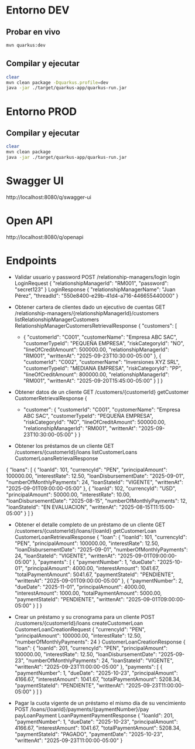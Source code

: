 # Entorno DEV

## Probar en vivo
```bash
mvn quarkus:dev
```

## Compilar y ejecutar
```bash
clear
mvn clean package -Dquarkus.profile=dev
java -jar ./target/quarkus-app/quarkus-run.jar 
```

# Entorno PROD

## Compilar y ejecutar
```bash
clear
mvn clean package
java -jar ./target/quarkus-app/quarkus-run.jar
```

# Swagger UI
http://localhost:8080/q/swagger-ui

# Open API
http://localhost:8080/q/openapi

# Endpoints
- Validar usuario y password
POST /relationship-managers/login
login
LoginRequest
{
  "relationshipManagerId": "RM001",
  "password": "secret123"
}
LoginResponse
{
  "relationshipManagerName": "Juan Pérez",
  "threadId": "550e8400-e29b-41d4-a716-446655440000"
}


- Obtener cartera de clientes dado un ejecutivo de cuentas
GET /relationship-managers/{relationshipManagerId}/customers
listRelationshipManagerCustomers
RelationshipManagerCustomersRetrievalResponse
{
  "customers": [
  - {
      "customerId": "C001",
      "customerName": "Empresa ABC SAC",
      "customerTypeId": "PEQUEÑA EMPRESA",
      "riskCategoryId": "NO",
      "lineOfCreditAmount": 500000.00,
      "relationshipManagerId": "RM001",
      "writtenAt": "2025-09-23T10:30:00-05:00"
    },
    {
      "customerId": "C002",
      "customerName": "Inversiones XYZ SRL",
      "customerTypeId": "MEDIANA EMPRESA",
      "riskCategoryId": "PP",
      "lineOfCreditAmount": 800000.00,
      "relationshipManagerId": "RM001",
      "writtenAt": "2025-09-20T15:45:00-05:00"
    }
  ]
}

- Obtener datos de un cliente
GET /customers/{customerId}
getCustomer
CustomerRetrievalResponse
{
  - "customer": {
        "customerId": "C001",
        "customerName": "Empresa ABC SAC",
        "customerTypeId": "PEQUEÑA EMPRESA",
        "riskCategoryId": "NO",
        "lineOfCreditAmount": 500000.00,
        "relationshipManagerId": "RM001",
        "writtenAt": "2025-09-23T10:30:00-05:00"
  }
}

- Obtener los préstamos de un cliente
GET /customers/{customerId}/loans
listCustomerLoans
CustomerLoansRetrievalResponse

{
    "loans": [
        {
            "loanId": 101,
            "currencyId": "PEN",
            "principalAmount": 100000.00,
            "interestRate": 12.50,
            "loanDisbursementDate": "2025-09-01",
            "numberOfMonthlyPayments": 24,
            "loanStateId": "VIGENTE",
            "writtenAt": "2025-09-01T09:00:00-05:00"
        },
        {
            "loanId": 102,
            "currencyId": "USD",
            "principalAmount": 50000.00,
            "interestRate": 10.00,
            "loanDisbursementDate": "2025-08-15",
            "numberOfMonthlyPayments": 12,
            "loanStateId": "EN EVALUACION",
            "writtenAt": "2025-08-15T11:15:00-05:00"
        }
    ]
}


- Obtener el detalle completo de un préstamo de un cliente
GET /customers/{customerId}/loans/{loanId}
getCustomerLoan
CustomerLoanRetrievalResponse
{
  "loan": { 
    "loanId": 101,
    "currencyId": "PEN",
    "principalAmount": 100000.00,
    "interestRate": 12.50,
    "loanDisbursementDate": "2025-09-01",
    "numberOfMonthlyPayments": 24,
    "loanStateId": "VIGENTE",
    "writtenAt": "2025-09-01T09:00:00-05:00"
  }, 
  "payments": [
    {
      "paymentNumber": 1,
      "dueDate": "2025-10-01",
      "principalAmount": 4000.00,
      "interestAmount": 1041.67,
      "totalPaymentAmount": 5041.67,
      "paymentStateId": "PENDIENTE",
      "writtenAt": "2025-09-01T09:00:00-05:00"
    },
    {
      "paymentNumber": 2,
      "dueDate": "2025-11-01",
      "principalAmount": 4000.00,
      "interestAmount": 1000.00,
      "totalPaymentAmount": 5000.00,
      "paymentStateId": "PENDIENTE",
      "writtenAt": "2025-09-01T09:00:00-05:00"
    }
  ]
}


- Crear un préstamo y su cronograma para un cliente
POST /customers/{customerId}/loans
createCustomerLoan
CustomerLoanCreationRequest
{
  "currencyId": "PEN",
  "principalAmount": 100000.00,
  "interestRate": 12.50,
  "numberOfMonthlyPayments": 24
}
CustomerLoanCreationResponse
{
  "loan": {
    "loanId": 201,
    "currencyId": "PEN",
    "principalAmount": 100000.00,
    "interestRate": 12.50,
    "loanDisbursementDate": "2025-09-23",
    "numberOfMonthlyPayments": 24,
    "loanStateId": "VIGENTE",
    "writtenAt": "2025-09-23T11:00:00-05:00"
  },
  "payments": [
    {
      "paymentNumber": 1,
      "dueDate": "2025-10-23",
      "principalAmount": 4166.67,
      "interestAmount": 1041.67,
      "totalPaymentAmount": 5208.34,
      "paymentStateId": "PENDIENTE",
      "writtenAt": "2025-09-23T11:00:00-05:00"
    }
  ]
}


- Pagar la cuota vigente de un préstamo el mismo día de su vencimiento
POST /loans/{loanId}/payments/{paymentNumber}/pay
payLoanPayment
LoanPaymentPaymentResponse
{
  "loanId": 201,
  "paymentNumber": 1,
  "dueDate": "2025-10-23",
  "principalAmount": 4166.67,
  "interestAmount": 1041.67,
  "totalPaymentAmount": 5208.34,
  "paymentStateId": "PAGADO",
  "paymentDate": "2025-10-23",
  "writtenAt": "2025-09-23T11:00:00-05:00"
}